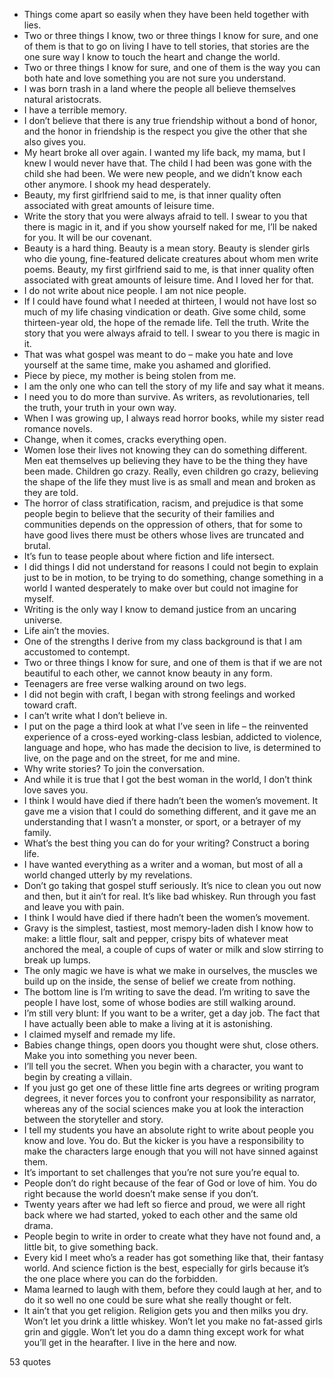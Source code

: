  - Things come apart so easily when they have been held together with lies.
 - Two or three things I know, two or three things I know for sure, and one of them is that to go on living I have to tell stories, that stories are the one sure way I know to touch the heart and change the world.
 - Two or three things I know for sure, and one of them is the way you can both hate and love something you are not sure you understand.
 - I was born trash in a land where the people all believe themselves natural aristocrats.
 - I have a terrible memory.
 - I don’t believe that there is any true friendship without a bond of honor, and the honor in friendship is the respect you give the other that she also gives you.
 - My heart broke all over again. I wanted my life back, my mama, but I knew I would never have that. The child I had been was gone with the child she had been. We were new people, and we didn’t know each other anymore. I shook my head desperately.
 - Beauty, my first girlfriend said to me, is that inner quality often associated with great amounts of leisure time.
 - Write the story that you were always afraid to tell. I swear to you that there is magic in it, and if you show yourself naked for me, I’ll be naked for you. It will be our covenant.
 - Beauty is a hard thing. Beauty is a mean story. Beauty is slender girls who die young, fine-featured delicate creatures about whom men write poems. Beauty, my first girlfriend said to me, is that inner quality often associated with great amounts of leisure time. And I loved her for that.
 - I do not write about nice people. I am not nice people.
 - If I could have found what I needed at thirteen, I would not have lost so much of my life chasing vindication or death. Give some child, some thirteen-year old, the hope of the remade life. Tell the truth. Write the story that you were always afraid to tell. I swear to you there is magic in it.
 - That was what gospel was meant to do – make you hate and love yourself at the same time, make you ashamed and glorified.
 - Piece by piece, my mother is being stolen from me.
 - I am the only one who can tell the story of my life and say what it means.
 - I need you to do more than survive. As writers, as revolutionaries, tell the truth, your truth in your own way.
 - When I was growing up, I always read horror books, while my sister read romance novels.
 - Change, when it comes, cracks everything open.
 - Women lose their lives not knowing they can do something different. Men eat themselves up believing they have to be the thing they have been made. Children go crazy. Really, even children go crazy, believing the shape of the life they must live is as small and mean and broken as they are told.
 - The horror of class stratification, racism, and prejudice is that some people begin to believe that the security of their families and communities depends on the oppression of others, that for some to have good lives there must be others whose lives are truncated and brutal.
 - It’s fun to tease people about where fiction and life intersect.
 - I did things I did not understand for reasons I could not begin to explain just to be in motion, to be trying to do something, change something in a world I wanted desperately to make over but could not imagine for myself.
 - Writing is the only way I know to demand justice from an uncaring universe.
 - Life ain’t the movies.
 - One of the strengths I derive from my class background is that I am accustomed to contempt.
 - Two or three things I know for sure, and one of them is that if we are not beautiful to each other, we cannot know beauty in any form.
 - Teenagers are free verse walking around on two legs.
 - I did not begin with craft, I began with strong feelings and worked toward craft.
 - I can’t write what I don’t believe in.
 - I put on the page a third look at what I’ve seen in life – the reinvented experience of a cross-eyed working-class lesbian, addicted to violence, language and hope, who has made the decision to live, is determined to live, on the page and on the street, for me and mine.
 - Why write stories? To join the conversation.
 - And while it is true that I got the best woman in the world, I don’t think love saves you.
 - I think I would have died if there hadn’t been the women’s movement. It gave me a vision that I could do something different, and it gave me an understanding that I wasn’t a monster, or sport, or a betrayer of my family.
 - What’s the best thing you can do for your writing? Construct a boring life.
 - I have wanted everything as a writer and a woman, but most of all a world changed utterly by my revelations.
 - Don’t go taking that gospel stuff seriously. It’s nice to clean you out now and then, but it ain’t for real. It’s like bad whiskey. Run through you fast and leave you with pain.
 - I think I would have died if there hadn’t been the women’s movement.
 - Gravy is the simplest, tastiest, most memory-laden dish I know how to make: a little flour, salt and pepper, crispy bits of whatever meat anchored the meal, a couple of cups of water or milk and slow stirring to break up lumps.
 - The only magic we have is what we make in ourselves, the muscles we build up on the inside, the sense of belief we create from nothing.
 - The bottom line is I’m writing to save the dead. I’m writing to save the people I have lost, some of whose bodies are still walking around.
 - I’m still very blunt: If you want to be a writer, get a day job. The fact that I have actually been able to make a living at it is astonishing.
 - I claimed myself and remade my life.
 - Babies change things, open doors you thought were shut, close others. Make you into something you never been.
 - I’ll tell you the secret. When you begin with a character, you want to begin by creating a villain.
 - If you just go get one of these little fine arts degrees or writing program degrees, it never forces you to confront your responsibility as narrator, whereas any of the social sciences make you at look the interaction between the storyteller and story.
 - I tell my students you have an absolute right to write about people you know and love. You do. But the kicker is you have a responsibility to make the characters large enough that you will not have sinned against them.
 - It’s important to set challenges that you’re not sure you’re equal to.
 - People don’t do right because of the fear of God or love of him. You do right because the world doesn’t make sense if you don’t.
 - Twenty years after we had left so fierce and proud, we were all right back where we had started, yoked to each other and the same old drama.
 - People begin to write in order to create what they have not found and, a little bit, to give something back.
 - Every kid I meet who’s a reader has got something like that, their fantasy world. And science fiction is the best, especially for girls because it’s the one place where you can do the forbidden.
 - Mama learned to laugh with them, before they could laugh at her, and to do it so well no one could be sure what she really thought or felt.
 - It ain’t that you get religion. Religion gets you and then milks you dry. Won’t let you drink a little whiskey. Won’t let you make no fat-assed girls grin and giggle. Won’t let you do a damn thing except work for what you’ll get in the hearafter. I live in the here and now.

53 quotes